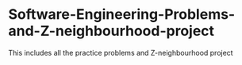 # Software-Engineering-Problems-and-Z-neighbourhood-project
This includes all the practice problems and Z-neighbourhood project 
